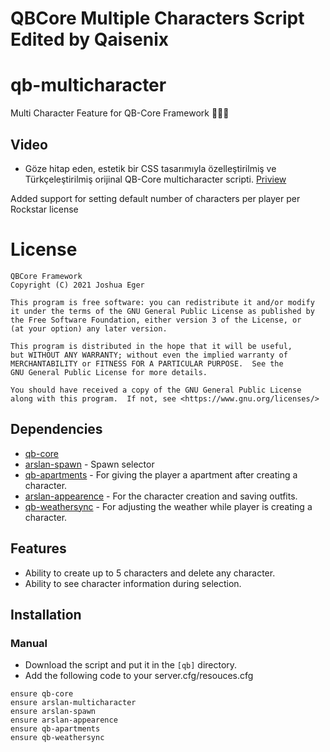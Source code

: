 # QBCore Multiple Characters Script Edited by Qaisenix

# qb-multicharacter
Multi Character Feature for QB-Core Framework :people_holding_hands:

## Video
- Göze hitap eden, estetik bir CSS tasarımıyla özelleştirilmiş ve Türkçeleştirilmiş orijinal QB-Core multicharacter scripti.
[Priview](https://streamable.com/jevw3a)

Added support for setting default number of characters per player per Rockstar license

# License

    QBCore Framework
    Copyright (C) 2021 Joshua Eger

    This program is free software: you can redistribute it and/or modify
    it under the terms of the GNU General Public License as published by
    the Free Software Foundation, either version 3 of the License, or
    (at your option) any later version.

    This program is distributed in the hope that it will be useful,
    but WITHOUT ANY WARRANTY; without even the implied warranty of
    MERCHANTABILITY or FITNESS FOR A PARTICULAR PURPOSE.  See the
    GNU General Public License for more details.

    You should have received a copy of the GNU General Public License
    along with this program.  If not, see <https://www.gnu.org/licenses/>


## Dependencies
- [qb-core](https://github.com/qbcore-framework/qb-core)
- [arslan-spawn](https://github.com/SezerGuvener/arslan-spawn) - Spawn selector
- [qb-apartments](https://github.com/qbcore-framework/qb-apartments) - For giving the player a apartment after creating a character.
- [arslan-appearence](https://github.com/SezerGuvener/arslan-appearence) - For the character creation and saving outfits.
- [qb-weathersync](https://github.com/qbcore-framework/qb-weathersync) - For adjusting the weather while player is creating a character.

## Features
- Ability to create up to 5 characters and delete any character.
- Ability to see character information during selection.

## Installation
### Manual
- Download the script and put it in the `[qb]` directory.
- Add the following code to your server.cfg/resouces.cfg
```
ensure qb-core
ensure arslan-multicharacter
ensure arslan-spawn
ensure arslan-appearence
ensure qb-apartments
ensure qb-weathersync
```
